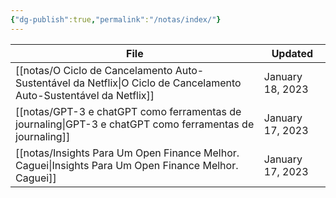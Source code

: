 ```yaml
---
{"dg-publish":true,"permalink":"/notas/index/"}
---
```



| File                                                                                                                  | Updated          |
| --------------------------------------------------------------------------------------------------------------------- | ---------------- |
| [[notas/O Ciclo de Cancelamento Auto-Sustentável da Netflix\|O Ciclo de Cancelamento Auto-Sustentável da Netflix]] | January 18, 2023 |
| [[notas/GPT-3 e chatGPT como ferramentas de journaling\|GPT-3 e chatGPT como ferramentas de journaling]]           | January 17, 2023 |
| [[notas/Insights Para Um Open Finance Melhor. Caguei\|Insights Para Um Open Finance Melhor. Caguei]]               | January 17, 2023 |


